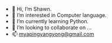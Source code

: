 - 👋 Hi, I’m Shawn.
- 👀 I’m interested in Computer language.
- 🌱 I’m currently learning Python.
- 💞️ I’m looking to collaborate on ...
- 📫 myapingyangyong@gmail.com

<!---
Vi-opsops/Vi-opsops is a ✨ special ✨ repository because its `README.md` (this file) appears on your GitHub profile.
You can click the Preview link to take a look at your changes.
--->
